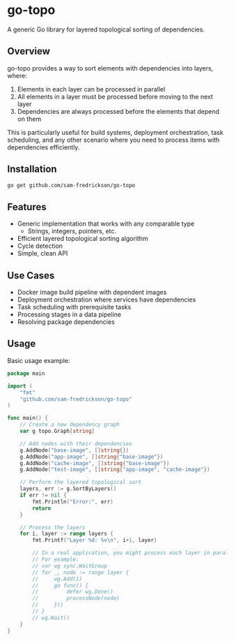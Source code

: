 # go-topo

A generic Go library for layered topological sorting of dependencies.

## Overview

go-topo provides a way to sort elements with dependencies into layers, where:

1. Elements in each layer can be processed in parallel
2. All elements in a layer must be processed before moving to the next layer
3. Dependencies are always processed before the elements that depend on them

This is particularly useful for build systems, deployment orchestration, task scheduling,
and any other scenario where you need to process items with dependencies efficiently.

## Installation

```bash
go get github.com/sam-fredrickson/go-topo
```

## Features

- Generic implementation that works with any comparable type
  - Strings, integers, pointers, etc.
- Efficient layered topological sorting algorithm
- Cycle detection
- Simple, clean API

## Use Cases

- Docker image build pipeline with dependent images
- Deployment orchestration where services have dependencies
- Task scheduling with prerequisite tasks
- Processing stages in a data pipeline
- Resolving package dependencies

## Usage

Basic usage example:

```go
package main

import (
	"fmt"
	"github.com/sam-fredrickson/go-topo"
)

func main() {
	// Create a new dependency graph
	var g topo.Graph[string]

	// Add nodes with their dependencies
	g.AddNode("base-image", []string{})
	g.AddNode("app-image", []string{"base-image"})
	g.AddNode("cache-image", []string{"base-image"})
	g.AddNode("test-image", []string{"app-image", "cache-image"})

	// Perform the layered topological sort
	layers, err := g.SortByLayers()
	if err != nil {
		fmt.Println("Error:", err)
		return
	}

	// Process the layers
	for i, layer := range layers {
		fmt.Printf("Layer %d: %v\n", i+1, layer)

		// In a real application, you might process each layer in parallel
		// For example:
		// var wg sync.WaitGroup
		// for _, node := range layer {
		//     wg.Add(1)
		//     go func() {
		//         defer wg.Done()
		//         processNode(node)
		//     }()
		// }
		// wg.Wait()
	}
}
```
